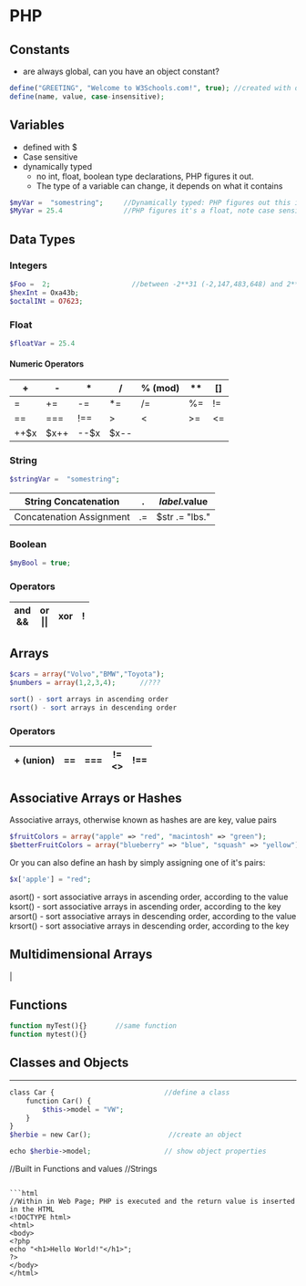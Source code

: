 
# PHP

## Constants 
  - are always global,
can you have an object constant?

```php
define("GREETING", "Welcome to W3Schools.com!", true); //created with define function
define(name, value, case-insensitive);
```

## Variables 
- defined with $
- Case sensitive
- dynamically typed 
  - no int, float, boolean type declarations, PHP figures it out.  
  - The type of a variable can change, it depends on what it contains

```php
$myVar =  "somestring";     //Dynamically typed: PHP figures out this is a string
$MyVar = 25.4               //PHP figures it's a float, note case sensitive
```
## Data Types

### Integers
```php
$Foo =  2;                    //between -2**31 (-2,147,483,648) and 2**32 (2,147,483,647)
$hexInt = Oxa43b;            
$octalINt = O7623;
```

### Float
```php
$floatVar = 25.4    
```

#### Numeric Operators

|  +  |  -     |   \* |  /     | % (mod) |   \*\*  | []   |   
|-----|--------|------|--------|---------|---------|------|
|  =  |   +=   |   -= |  \*=   |   /=    |  %=     |  !=  |   
| ==  | ===    | !==  |   >    |   <     | >=      |  <=  |   
| ++$x | $x++  | --$x |  $x--  |         |         |      |

### String

```php
$stringVar =  "somestring";   
```

|String Concatenation     | .   |  $label.$value | 
|-------------------------|-----|----------------|
| Concatenation Assignment| .=  | $str .= "lbs."| 

### Boolean

```php
$myBool = true;               
```

### Operators

| and <br> && |  or  <br> \|\| |     xor      |      !  |         
|-------------|----------------|--------------|---------|



## Arrays

```php
$cars = array("Volvo","BMW","Toyota");
$numbers = array(1,2,3,4);      //???

sort() - sort arrays in ascending order
rsort() - sort arrays in descending order


```
### Operators
|  + (union) | == | ===| != <br> <> | !== | 
|------------|----|----|------------|-----|

## Associative Arrays or Hashes
Associative arrays, otherwise known as hashes are are key, value pairs
```php
$fruitColors = array("apple" => "red", "macintosh" => "green");  
$betterFruitColors = array("blueberry" => "blue", "squash" => "yellow");  
```
Or you can also define an hash by simply assigning one of it's pairs:
```PHP
$x['apple'] = "red";
```

asort() - sort associative arrays in ascending order, according to the value
ksort() - sort associative arrays in ascending order, according to the key
arsort() - sort associative arrays in descending order, according to the value
krsort() - sort associative arrays in descending order, according to the key
## Multidimensional Arrays




|
## Functions

```php
function myTest(){}       //same function
function mytest(){}
```

## Classes and Objects
---
```php
class Car {                           //define a class
    function Car() {
        $this->model = "VW";
    }
}
$herbie = new Car();                   //create an object

echo $herbie->model;                  // show object properties
```

//Built in Functions and values
//Strings

```

```html
//Within in Web Page; PHP is executed and the return value is inserted in the HTML
<!DOCTYPE html>
<html>
<body>
<?php
echo "<h1>Hello World!"</h1>";
?>
</body>
</html>
```
